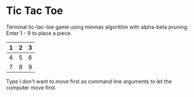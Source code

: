 # Tic Tac Toe

Terminal tic-tac-toe game using minmax algorithm with alpha-beta pruning. Enter 1 - 9 to place a piece. 

| 1 | 2 | 3 |
|---|---|---|
| 4 | 5 | 6 |
| 7 | 8 | 9 |

Type I don't want to move first as command line arguments to let the computer move first. 
